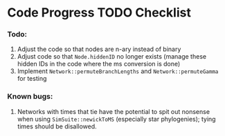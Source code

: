 # Code Progress TODO Checklist

### Todo:

1. Adjust the code so that nodes are n-ary instead of binary
2. Adjust code so that `Node.hiddenID` no longer exists (manage these hidden IDs in the code where the ms conversion is done)
3. Implement `Network::permuteBranchLengths` and `Network::permuteGamma` for testing

### Known bugs:

1. Networks with times that tie have the potential to spit out nonsense when using `SimSuite::newickToMS` (especially star phylogenies); tying times should be disallowed.